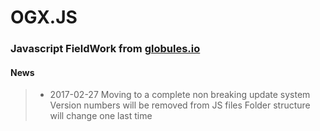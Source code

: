 # OGX.JS
### Javascript FieldWork from [globules.io](http://globules.io)
#### News
>* 2017-02-27
>Moving to a complete non breaking update  system
>Version numbers will be removed from JS files
>Folder structure will change one last time



